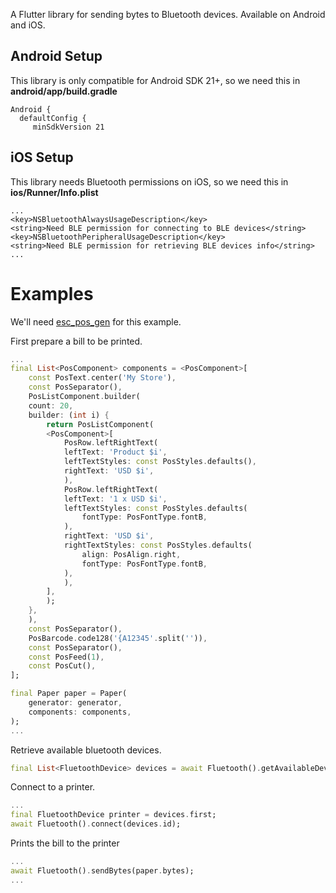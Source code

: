 A Flutter library for sending bytes to Bluetooth devices. Available on Android and iOS.

## Android Setup
This library is only compatible for Android SDK 21+, so we need this in **android/app/build.gradle**
```
Android {
  defaultConfig {
     minSdkVersion 21
```
## iOS Setup
This library needs Bluetooth permissions on iOS, so we need this in **ios/Runner/Info.plist**
```
...
<key>NSBluetoothAlwaysUsageDescription</key>
<string>Need BLE permission for connecting to BLE devices</string>
<key>NSBluetoothPeripheralUsageDescription</key>
<string>Need BLE permission for retrieving BLE devices info</string>
...
```
# Examples
We'll need [esc_pos_gen](https://pub.dev/packages/esc_pos_gen) for this example.

First prepare a bill to be printed.
```dart
...
final List<PosComponent> components = <PosComponent>[
    const PosText.center('My Store'),
    const PosSeparator(),
    PosListComponent.builder(
    count: 20,
    builder: (int i) {
        return PosListComponent(
        <PosComponent>[
            PosRow.leftRightText(
            leftText: 'Product $i',
            leftTextStyles: const PosStyles.defaults(),
            rightText: 'USD $i',
            ),
            PosRow.leftRightText(
            leftText: '1 x USD $i',
            leftTextStyles: const PosStyles.defaults(
                fontType: PosFontType.fontB,
            ),
            rightText: 'USD $i',
            rightTextStyles: const PosStyles.defaults(
                align: PosAlign.right,
                fontType: PosFontType.fontB,
            ),
            ),
        ],
        );
    },
    ),
    const PosSeparator(),
    PosBarcode.code128('{A12345'.split('')),
    const PosSeparator(),
    const PosFeed(1),
    const PosCut(),
];

final Paper paper = Paper(
    generator: generator,
    components: components,
);
...
```

Retrieve available bluetooth devices.
```dart
final List<FluetoothDevice> devices = await Fluetooth().getAvailableDevices();
```

Connect to a printer.
```dart
...
final FluetoothDevice printer = devices.first;
await Fluetooth().connect(devices.id);
```

Prints the bill to the printer
```dart
...
await Fluetooth().sendBytes(paper.bytes);
...
```